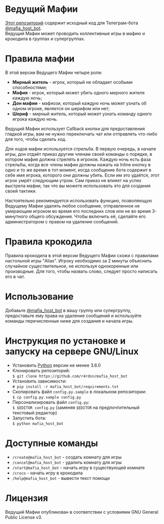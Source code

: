 # Ведущий Мафии
[Этот репозиторий](https://github.com/r4rdsn/mafia_host_bot) содержит исходный код для Телеграм-бота [@mafia_host_bot](https://t.me/mafia_host_bot).  
Ведущий Мафии может проводить коллективные игры в мафию и крокодила в группах и супергруппах.


# Правила мафии
В этой версии Ведущего Мафии четыре роли:  
* __Мирный житель__ - игрок, который не обладает особыми способностями;  
* __Мафия__ - игрок, который может убить одного мирного жителя каждую ночь;  
* __Дон мафии__ - мафиози, который каждую ночь может узнать об одном игроке, является он шерифом или нет;  
* __Шериф__ - мирный житель, который может узнать команду одного игрока каждую ночь.

Ведущий Мафии использует Callback кнопки для предоставления гладкой игры, вам не нужно переключать чат или отправлять что-либо для того, чтобы сделать ход. 

Для ходов мафии используется стрельба. В первую очередь, в начале игры, дон отдаёт приказ другим членам своей команды о порядке, в котором мафия должна стрелять в игроков. Каждую ночь есть фаза стрельбы, когда все члены мафии должны нажать на Inline кнопку в одно и то же время в тот момент, когда сообщение бота содержит в себе имя игрока, которого они должны убить. Если им это удаётся, этот игрок умрёт следующим утром. Сам приказ не влияет на успех выстрела мафии, так что вы можете использовать это для создания своей тактики.  

Настоятельно рекомендуется использовать функцию, позволяющую Ведущему Мафии удалять любое сообщение, отправленное не умирающим игроком во время его последних слов или не во время 3-минутного общего обсуждения. Чтобы включить её, сделайте его администратором с правом на удаление сообщений.  


# Правила крокодила
Правила крокодила в этой версии Ведущего Мафии схожи с правилами настольной игры "Alias". Игроку необходимо за 2 минуты объяснить случайное существительное, не используя однокоренные или производные. Для того, чтобы назвать слово, следует просто написать его в чат.


# Использование
Добавьте [@mafia_host_bot](https://t.me/mafia_host_bot) в вашу группу или супергруппу, предоставьте ему права на удаление сообщений и используйте команды перечисленные ниже для создания и начала игры. 


# Инструкция по установке и запуску на сервере GNU/Linux
* Установить [Python](https://www.python.org/downloads) версии не менее 3.6.0
* Клонировать репозиторий:  
```$ git clone https://github.com/r4rdsn/mafia_host_bot```
* Установить зависимости:  
```# pip install -r mafia_host_bot/requirements.txt```
* Скопировать файл ```config.py.sample``` в локальном репозитории:  
```$ cp config.py.sample config.py```
* Персонализировать файл ```config.py```:  
```$ $EDITOR config.py``` (заменяя ```$EDITOR``` на предпочтительный текстовый редактор)
* Запустить бота:  
```$ python mafia_host_bot```


# Доступные команды
* ```/create@mafia_host_bot``` - создать комнату для игры  
* ```/cancel@mafia_host_bot``` - удалить комнату для игры  
* ```/start@mafia_host_bot``` - начать игру в существующей комнате  
* ```/croco``` - начать игру в крокодила  
* ```/help@mafia_host_bot``` - вывести текст помощи


# Лицензия
Ведущий Мафии опубликован в соответствии с условиями GNU General Public License v3.
